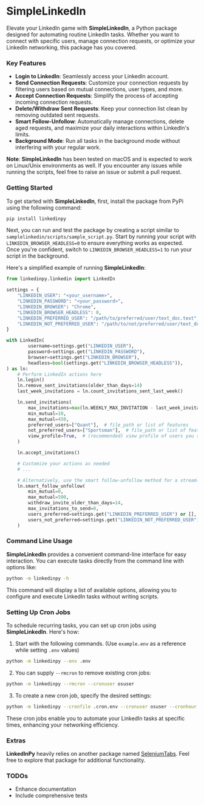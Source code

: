 # SimpleLinkedIn

Elevate your LinkedIn game with **SimpleLinkedIn**, a Python package designed for automating routine LinkedIn tasks. Whether you want to connect with specific users, manage connection requests, or optimize your LinkedIn networking, this package has you covered.

### Key Features

- **Login to LinkedIn**: Seamlessly access your LinkedIn account.
- **Send Connection Requests**: Customize your connection requests by filtering users based on mutual connections, user types, and more.
- **Accept Connection Requests**: Simplify the process of accepting incoming connection requests.
- **Delete/Withdraw Sent Requests**: Keep your connection list clean by removing outdated sent requests.
- **Smart Follow-Unfollow**: Automatically manage connections, delete aged requests, and maximize your daily interactions within LinkedIn's limits.
- **Background Mode**: Run all tasks in the background mode without interfering with your regular work.

**Note**: **SimpleLinkedIn** has been tested on macOS and is expected to work on Linux/Unix environments as well. If you encounter any issues while running the scripts, feel free to raise an issue or submit a pull request.

### Getting Started

To get started with **SimpleLinkedIn**, first, install the package from PyPi using the following command:

```bash
pip install linkedinpy
```

Next, you can run and test the package by creating a script similar to `samplelinkedin/scripts/sample_script.py`. Start by running your script with `LINKEDIN_BROWSER_HEADLESS=0` to ensure everything works as expected. Once you're confident, switch to `LINKEDIN_BROWSER_HEADLESS=1` to run your script in the background.

Here's a simplified example of running **SimpleLinkedIn**:

```python
from linkedinpy.linkedin import LinkedIn

settings = {
    "LINKEDIN_USER": "<your_username>",
    "LINKEDIN_PASSWORD": "<your_password>",
    "LINKEDIN_BROWSER": "Chrome",
    "LINKEDIN_BROWSER_HEADLESS": 0,
    "LINKEDIN_PREFERRED_USER": "/path/to/preferred/user/text_doc.text",
    "LINKEDIN_NOT_PREFERRED_USER": "/path/to/not/preferred/user/text_doc.text",
}

with LinkedIn(
        username=settings.get("LINKEDIN_USER"),
        password=settings.get("LINKEDIN_PASSWORD"),
        browser=settings.get("LINKEDIN_BROWSER"),
        headless=bool(settings.get("LINKEDIN_BROWSER_HEADLESS")),
) as ln:
    # Perform LinkedIn actions here
    ln.login()
    ln.remove_sent_invitations(older_than_days=14)
    last_week_invitations = ln.count_invitations_sent_last_week()

    ln.send_invitations(
        max_invitations=max(ln.WEEKLY_MAX_INVITATION - last_week_invitations, 0),
        min_mutual=10,
        max_mutual=450,
        preferred_users=["Quant"],  # file_path or list of features
        not_preferred_users=["Sportsman"],  # file_path or list of features
        view_profile=True,  # (recommended) view profile of users you sent connection requests to
    )

    ln.accept_invitations()

    # Customize your actions as needed
    # ...

    # Alternatively, use the smart follow-unfollow method for a streamlined approach
    ln.smart_follow_unfollow(
        min_mutual=0,
        max_mutual=500,
        withdraw_invite_older_than_days=14,
        max_invitations_to_send=0,
        users_preferred=settings.get("LINKEDIN_PREFERRED_USER") or [],
        users_not_preferred=settings.get("LINKEDIN_NOT_PREFERRED_USER") or [],
    )
```

### Command Line Usage

**SimpleLinkedIn** provides a convenient command-line interface for easy interaction. You can execute tasks directly from the command line with options like:

```bash
python -m linkedinpy -h
```

This command will display a list of available options, allowing you to configure and execute LinkedIn tasks without writing scripts.

### Setting Up Cron Jobs

To schedule recurring tasks, you can set up cron jobs using **SimpleLinkedIn**. Here's how:

1. Start with the following commands. (Use `example.env` as a reference while setting `.env` values)

```bash
python -m linkedinpy --env .env
```

2. You can supply `--rmcron` to remove existing cron jobs:

```bash
python -m linkedinpy --rmcron --cronuser osuser
```

3. To create a new cron job, specify the desired settings:

```bash
python -m linkedinpy --cronfile .cron.env --cronuser osuser --cronhour 23
```

These cron jobs enable you to automate your LinkedIn tasks at specific times, enhancing your networking efficiency.

### Extras

**LinkedInPy** heavily relies on another package named [SeleniumTabs](https://github.com/inquilabee/selenium-tabs). Feel free to explore that package for additional functionality.

### TODOs

- Enhance documentation
- Include comprehensive tests
